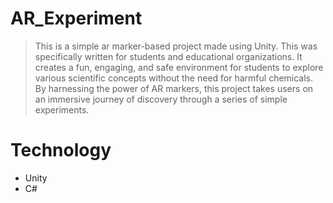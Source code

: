 # AR_Experiment
>This is a simple ar marker-based project made using Unity.
>This was specifically written for students and educational organizations. It creates a fun, engaging, and safe environment for students to explore various scientific concepts without the need for harmful chemicals.
>By harnessing the power of AR markers, this project takes users on an immersive journey of discovery through a series of simple experiments.

# Technology
- Unity
- C#


  

